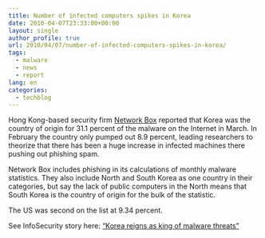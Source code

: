 ```yaml
---
title: Number of infected computers spikes in Korea
date: 2010-04-07T23:33:00+00:00
layout: single
author_profile: true
url: 2010/04/07/number-of-infected-computers-spikes-in-korea/
tags:
  - malware
  - news
  - report
lang: en
categories: 
  - techblog
---
```

Hong Kong-based security firm [Network Box](http://www.network-box.com/home) reported that Korea was the country of origin for 31.1 percent of the malware on the Internet in March. In February the country only pumped out 8.9 percent, leading researchers to theorize that there has been a huge increase in infected machines there pushing out phishing spam.

Network Box includes phishing in its calculations of monthly malware statistics. They also include North and South Korea as one country in their categories, but say the lack of public computers in the North means that South Korea is the country of origin for the bulk of the statistic.

The US was second on the list at 9.34 percent.

See InfoSecurity story here: [“Korea reigns as king of malware threats”](http://www.infosecurity-us.com/view/8547/korea-reigns-as-king-of-malware-threats-/)